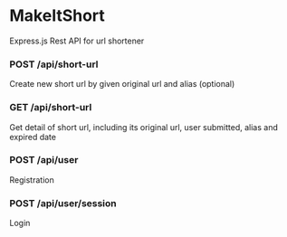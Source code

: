 # MakeItShort
Express.js Rest API for url shortener

### POST /api/short-url
Create new short url by given original url and alias (optional)

### GET /api/short-url
Get detail of short url, including its original url, user submitted, alias and expired date

### POST /api/user
Registration

### POST /api/user/session
Login
